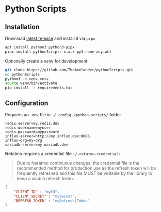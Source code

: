 # Python Scripts

## Installation

Download [latest release](https://github.com/TheAxelander/pythonScripts/releases/latest) and install it via `pipx`

``` bash
apt install python3 python3-pipx
pipx install pythonScripts-x.x.x-py3-none-any.whl
```

Optionally create a venv for development

``` bash
git clone https://github.com/TheAxelander/pythonScripts.git
cd pythonScripts
python3 -m venv venv
source venv/bin/activate
pip install -r requirements.txt
```

## Configuration

Requires an `.env` file in `~/.config./python-scripts/` folder

```
redis-server=my.redis.dev
redis-username=myuser
redis-password=mypassword
influx-server=http://my.influx.dev:8086
influx-org=my-org
mariadb-server=my.mariadb.dev
```

Netatmo requires a credential file `~/.netatmo.credentials`

> Due to Netatmo continuous changes, the credential file is the recommended method for production use as the refresh token will be frequently refreshed and this file MUST be writable by the library to keep a usable refresh token.

``` json
{
    "CLIENT_ID" : "myId",
    "CLIENT_SECRET" : "mySecret",
    "REFRESH_TOKEN" : "myRefresh|Token"
}
```
